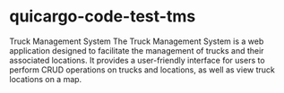 # quicargo-code-test-tms
Truck Management System The Truck Management System is a web application designed to facilitate the management of trucks and their associated locations. It provides a user-friendly interface for users to perform CRUD operations on trucks and locations, as well as view truck locations on a map.
